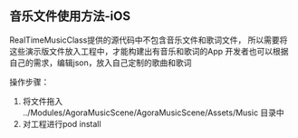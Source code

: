 ## 音乐文件使用方法-iOS

RealTimeMusicClass提供的源代码中不包含音乐文件和歌词文件，
所以需要将这些演示版文件放入工程中，才能构建出有音乐和歌词的App
开发者也可以根据自己的需求，编辑json，放入自己定制的歌曲和歌词

操作步骤：
1. 将文件拖入 ../Modules/AgoraMusicScene/AgoraMusicScene/Assets/Music 目录中
2. 对工程进行pod install
